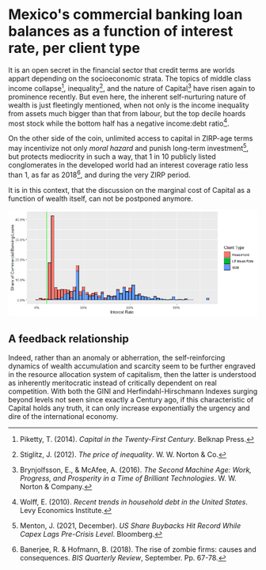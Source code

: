 # Mexico's commercial banking loan balances as a function of interest rate, per client type

It is an open secret in the financial sector that credit terms are worlds appart depending on the socioeconomic strata. The topics of middle class income collapse[^4], inequality[^5], and the nature of Capital[^6] have risen again to prominence recently. But even here, the inherent self-nurturing nature of wealth is just fleetingly mentioned, when not only is the income inequality from assets much bigger than that from labour, but the top decile hoards most stock while the bottom half has a negative income:debt ratio[^7].

On the other side of the coin, unlimited access to capital in ZIRP-age terms may incentivize not only *moral hazard* and punish long-term investment[^2], but protects mediocrity in such a way, that 1 in 10 publicly listed conglomerates in the developed world had an interest coverage ratio less than 1, as far as 2018[^3], and during the very ZIRP period. 

It is in this context, that the discussion on the marginal cost of Capital as a function of wealth itself, can not be postponed anymore.

![image1](https://github.com/Davidonche/MCC_Project/blob/main/Projects/MX_r_differentials/Mrd_graph.png)

## A feedback relationship

Indeed, rather than an anomaly or abherration, the self-reinforcing dynamics of wealth accumulation and scarcity seem to be further engraved in the resource allocation system of capitalism, then the latter is understood as inherently meritocratic instead of critically dependent on real competition. With both the GINI and Herfindahl-Hirschmann Indexes surging beyond levels not seen since exactly a Century ago, if this characteristic of Capital holds any truth, it can only increase exponentially the urgency and dire of the international economy.



[^6]: Brynjolfsson, E., & McAfee, A. (2016). *The Second Machine Age: Work, Progress, and Prosperity in a Time of Brilliant Technologies*. W. W. Norton & Company.
[^5]: Stiglitz, J. (2012). *The price of inequality*. W. W. Norton & Co.
[^4]: Piketty, T. (2014). *Capital in the Twenty-First Century*. Belknap Press.
[^7]: Wolff, E. (2010). *Recent trends in household debt in the United States*. Levy Economics Institute.
[^3]: Banerjee, R. & Hofmann, B. (2018). The rise of zombie firms: causes and consequences. *BIS Quarterly Review*, September. Pp. 67-78.
[^2]: Menton, J. (2021, December). *US Share Buybacks Hit Record While Capex Lags Pre-Crisis Level*. Bloomberg.
